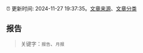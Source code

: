 :alarm_clock: 更新时间: 2024-11-27 19:37:35。[文章来源](/README.md)、[文章分类](/TAGS.md)

## 报告


> 关键字：`报告`、`月报`



